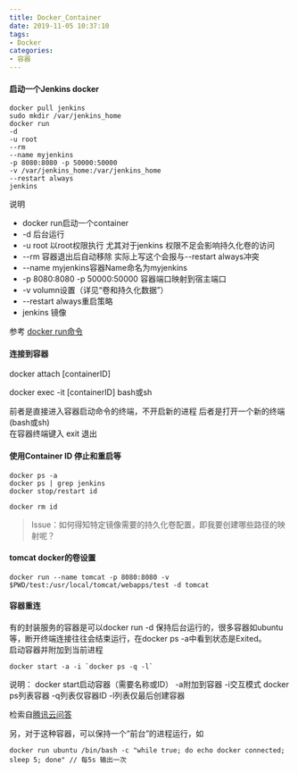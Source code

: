 ```yaml
---
title: Docker_Container
date: 2019-11-05 10:37:10
tags:
- Docker
categories: 
- 容器
---
```

#### 启动一个Jenkins docker
```
docker pull jenkins
sudo mkdir /var/jenkins_home
docker run 
-d 
-u root 
--rm 
--name myjenkins 
-p 8080:8080 -p 50000:50000 
-v /var/jenkins_home:/var/jenkins_home 
--restart always 
jenkins
```
说明
+ docker run启动一个container 
+ -d 后台运行
+ -u root 以root权限执行 尤其对于jenkins 权限不足会影响持久化卷的访问
+ --rm 容器退出后自动移除 实际上写这个会报与--restart always冲突
+ --name myjenkins容器Name命名为myjenkins
+ -p 8080:8080 -p 50000:50000 容器端口映射到宿主端口
+ -v volumn设置（详见“卷和持久化数据”）
+ --restart always重启策略
+ jenkins 镜像

参考
 [docker run命令](https://www.runoob.com/docker/docker-command-manual.html)

#### 连接到容器

docker attach [containerID]

docker exec -it [containerID] bash或sh

前者是直接进入容器启动命令的终端，不开启新的进程
后者是打开一个新的终端(bash或sh)<br>
在容器终端键入 exit 退出

#### 使用Container ID 停止和重启等
```
docker ps -a
docker ps | grep jenkins
docker stop/restart id

docker rm id
```
> Issue：如何得知特定镜像需要的持久化卷配置，即我要创建哪些路径的映射呢？

#### tomcat docker的卷设置 
```
docker run --name tomcat -p 8080:8080 -v $PWD/test:/usr/local/tomcat/webapps/test -d tomcat 
```

#### 容器重连
有的封装服务的容器是可以docker run -d 保持后台运行的，很多容器如ubuntu等，断开终端连接往往会结束运行，在docker ps -a中看到状态是Exited。<br>
启动容器并附加到当前进程
```
docker start -a -i `docker ps -q -l`
```
说明：
docker start启动容器（需要名称或ID）
 -a附加到容器
 -i交互模式
docker ps列表容器
 -q列表仅容器ID 
 -l列表仅最后创建容器

检索自[腾讯云问答](https://cloud.tencent.com/developer/ask/145603)

另，对于这种容器，可以保持一个“前台”的进程运行，如
```
docker run ubuntu /bin/bash -c "while true; do echo docker connected; sleep 5; done" // 每5s 输出一次
```